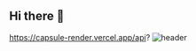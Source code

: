## Hi there 👋
https://capsule-render.vercel.app/api?
![header](https://capsule-render.vercel.app/api?type=waving&color=gradient&customColorList&height=200&section=header&text=rrangeess's%20GITHUB&fontSize=50&animation=tinkling&fontAlign=68&fontAlignY=36)

